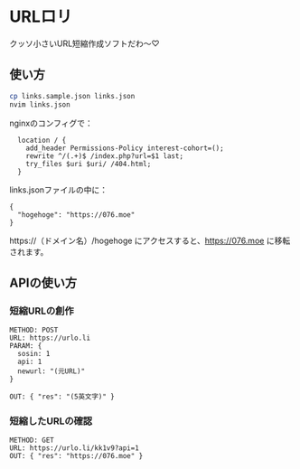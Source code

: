 # URLロリ
クッソ小さいURL短縮作成ソフトだわ〜♡

## 使い方
```sh
cp links.sample.json links.json
nvim links.json
```

nginxのコンフィグで：
```
  location / {
    add_header Permissions-Policy interest-cohort=();
    rewrite ^/(.+)$ /index.php?url=$1 last;
    try_files $uri $uri/ /404.html;
  }
```

links.jsonファイルの中に：
```
{
  "hogehoge": "https://076.moe"
}
```

https://（ドメイン名）/hogehoge にアクセスすると、https://076.moe に移転されます。

## APIの使い方

### 短縮URLの創作

```
METHOD: POST
URL: https://urlo.li
PARAM: {
  sosin: 1
  api: 1
  newurl: "(元URL)"
}

OUT: { "res": "(5英文字)" }
```

### 短縮したURLの確認

```
METHOD: GET
URL: https://urlo.li/kk1v9?api=1
OUT: { "res": "https://076.moe" }
```
